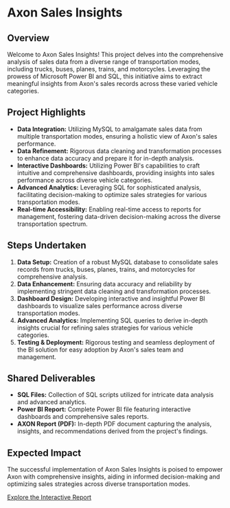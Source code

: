 # Axon Sales Insights

## Overview
Welcome to Axon Sales Insights! This project delves into the comprehensive analysis of sales data from a diverse range of transportation modes, including trucks, buses, planes, trains, and motorcycles. Leveraging the prowess of Microsoft Power BI and SQL, this initiative aims to extract meaningful insights from Axon's sales records across these varied vehicle categories.

## Project Highlights
- **Data Integration:** Utilizing MySQL to amalgamate sales data from multiple transportation modes, ensuring a holistic view of Axon's sales performance.
- **Data Refinement:** Rigorous data cleaning and transformation processes to enhance data accuracy and prepare it for in-depth analysis.
- **Interactive Dashboards:** Utilizing Power BI's capabilities to craft intuitive and comprehensive dashboards, providing insights into sales performance across diverse vehicle categories.
- **Advanced Analytics:** Leveraging SQL for sophisticated analysis, facilitating decision-making to optimize sales strategies for various transportation modes.
- **Real-time Accessibility:** Enabling real-time access to reports for management, fostering data-driven decision-making across the diverse transportation spectrum.

## Steps Undertaken
1. **Data Setup:** Creation of a robust MySQL database to consolidate sales records from trucks, buses, planes, trains, and motorcycles for comprehensive analysis.
2. **Data Enhancement:** Ensuring data accuracy and reliability by implementing stringent data cleaning and transformation processes.
3. **Dashboard Design:** Developing interactive and insightful Power BI dashboards to visualize sales performance across diverse transportation modes.
4. **Advanced Analytics:** Implementing SQL queries to derive in-depth insights crucial for refining sales strategies for various vehicle categories.
5. **Testing & Deployment:** Rigorous testing and seamless deployment of the BI solution for easy adoption by Axon's sales team and management.

## Shared Deliverables
- **SQL Files:** Collection of SQL scripts utilized for intricate data analysis and advanced analytics.
- **Power BI Report:** Complete Power BI file featuring interactive dashboards and comprehensive sales reports.
- **AXON Report (PDF):** In-depth PDF document capturing the analysis, insights, and recommendations derived from the project's findings.

## Expected Impact
The successful implementation of Axon Sales Insights is poised to empower Axon with comprehensive insights, aiding in informed decision-making and optimizing sales strategies across diverse transportation modes.

[Explore the Interactive Report](https://www.novypro.com/project/axon-sales-insights)


